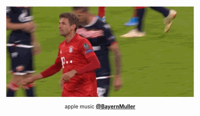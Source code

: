 <p align="center">
  <img src="muller.gif"/>
</p>

<p align="center">
  apple music
  <a href="https://music.apple.com/profile/BayernMuller"><b>@BayernMuller</b></a>
</p>
